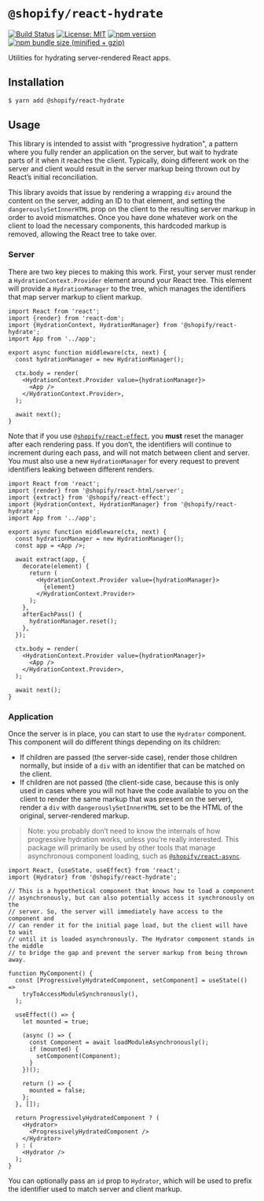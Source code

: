 # `@shopify/react-hydrate`

[![Build Status](https://travis-ci.org/Shopify/quilt.svg?branch=master)](https://travis-ci.org/Shopify/quilt)
[![License: MIT](https://img.shields.io/badge/License-MIT-green.svg)](LICENSE.md) [![npm version](https://badge.fury.io/js/%40shopify%2Freact-hydrate.svg)](https://badge.fury.io/js/%40shopify%2Freact-hydrate.svg) [![npm bundle size (minified + gzip)](https://img.shields.io/bundlephobia/minzip/@shopify/react-hydrate.svg)](https://img.shields.io/bundlephobia/minzip/@shopify/react-hydrate.svg)

Utilities for hydrating server-rendered React apps.

## Installation

```bash
$ yarn add @shopify/react-hydrate
```

## Usage

This library is intended to assist with "progressive hydration", a pattern where you fully render an application on the server, but wait to hydrate parts of it when it reaches the client. Typically, doing different work on the server and client would result in the server markup being thrown out by React’s initial reconciliation.

This library avoids that issue by rendering a wrapping `div` around the content on the server, adding an ID to that element, and setting the `dangerouslySetInnerHTML` prop on the client to the resulting server markup in order to avoid mismatches. Once you have done whatever work on the client to load the necessary components, this hardcoded markup is removed, allowing the React tree to take over.

### Server

There are two key pieces to making this work. First, your server must render a `HydrationContext.Provider` element around your React tree. This element will provide a `HydrationManager` to the tree, which manages the identifiers that map server markup to client markup.

```tsx
import React from 'react';
import {render} from 'react-dom';
import {HydrationContext, HydrationManager} from '@shopify/react-hydrate';
import App from '../app';

export async function middleware(ctx, next) {
  const hydrationManager = new HydrationManager();

  ctx.body = render(
    <HydrationContext.Provider value={hydrationManager}>
      <App />
    </HydrationContext.Provider>,
  );

  await next();
}
```

Note that if you use [`@shopify/react-effect`](../react-effect), you **must** reset the manager after each rendering pass. If you don’t, the identifiers will continue to increment during each pass, and will not match between client and server. You must also use a new `HydrationManager` for every request to prevent identifiers leaking between different renders.

```tsx
import React from 'react';
import {render} from '@shopify/react-html/server';
import {extract} from '@shopify/react-effect';
import {HydrationContext, HydrationManager} from '@shopify/react-hydrate';
import App from '../app';

export async function middleware(ctx, next) {
  const hydrationManager = new HydrationManager();
  const app = <App />;

  await extract(app, {
    decorate(element) {
      return (
        <HydrationContext.Provider value={hydrationManager}>
          {element}
        </HydrationContext.Provider>
      );
    },
    afterEachPass() {
      hydrationManager.reset();
    },
  });

  ctx.body = render(
    <HydrationContext.Provider value={hydrationManager}>
      <App />
    </HydrationContext.Provider>,
  );

  await next();
}
```

### Application

Once the server is in place, you can start to use the `Hydrator` component. This component will do different things depending on its children:

- If children are passed (the server-side case), render those children normally, but inside of a `div` with an identifier that can be matched on the client.
- If children are not passed (the client-side case, because this is only used in cases where you will not have the code available to you on the client to render the same markup that was present on the server), render a `div` with `dangerouslySetInnerHTML` set to be the HTML of the original, server-rendered markup.

> Note: you probably don’t need to know the internals of how progressive hydration works, unless you’re really interested. This package will primarily be used by other tools that manage asynchronous component loading, such as [`@shopify/react-async`](../react-async).

```tsx
import React, {useState, useEffect} from 'react';
import {Hydrator} from '@shopify/react-hydrate';

// This is a hypothetical component that knows how to load a component
// asynchronously, but can also potentially access it synchronously on the
// server. So, the server will immediately have access to the component and
// can render it for the initial page load, but the client will have to wait
// until it is loaded asynchronously. The Hydrator component stands in the middle
// to bridge the gap and prevent the server markup from being thrown away.

function MyComponent() {
  const [ProgressivelyHydratedComponent, setComponent] = useState(() =>
    tryToAccessModuleSynchronously(),
  );

  useEffect(() => {
    let mounted = true;

    (async () => {
      const Component = await loadModuleAsynchronously();
      if (mounted) {
        setComponent(Component);
      }
    })();

    return () => {
      mounted = false;
    };
  }, []);

  return ProgressivelyHydratedComponent ? (
    <Hydrator>
      <ProgressivelyHydratedComponent />
    </Hydrator>
  ) : (
    <Hydrator />
  );
}
```

You can optionally pass an `id` prop to `Hydrator`, which will be used to prefix the identifier used to match server and client markup.
